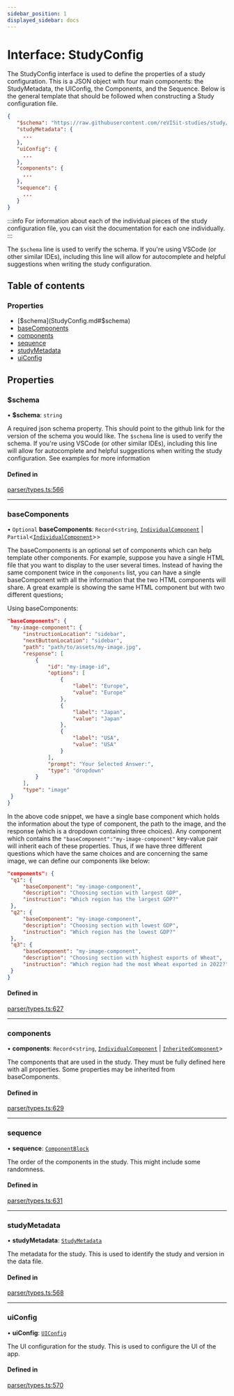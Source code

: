 ```yaml
---
sidebar_position: 1
displayed_sidebar: docs
---
```


# Interface: StudyConfig

The StudyConfig interface is used to define the properties of a study configuration. This is a JSON object with four main components: the StudyMetadata, the UIConfig, the Components, and the Sequence. Below is the general template that should be followed when constructing a Study configuration file.

``` JSON
{
   "$schema": "https://raw.githubusercontent.com/reVISit-studies/study/v1.0.0-beta4/src/parser/StudyConfigSchema.json",
   "studyMetadata": {
     ...
   },
   "uiConfig": {
     ...
   },
   "components": {
     ...
   },
   "sequence": {
     ...
   }
}
```

:::info
For information about each of the individual pieces of the study configuration file, you can visit the documentation for each one individually.
:::
<br/>

The `$schema` line is used to verify the schema. If you're using VSCode (or other similar IDEs), including this line will allow for autocomplete and helpful suggestions when writing the study configuration.

## Table of contents

### Properties

- [$schema](StudyConfig.md#$schema)
- [baseComponents](StudyConfig.md#basecomponents)
- [components](StudyConfig.md#components)
- [sequence](StudyConfig.md#sequence)
- [studyMetadata](StudyConfig.md#studymetadata)
- [uiConfig](StudyConfig.md#uiconfig)

## Properties

### $schema

• **$schema**: `string`

A required json schema property. This should point to the github link for the version of the schema you would like. The `$schema` line is used to verify the schema. If you're using VSCode (or other similar IDEs), including this line will allow for autocomplete and helpful suggestions when writing the study configuration. See examples for more information

#### Defined in

[parser/types.ts:566](https://github.com/revisit-studies/study/blob/4b1bc13/src/parser/types.ts#L566)

___

### baseComponents

• `Optional` **baseComponents**: `Record`\<`string`, [`IndividualComponent`](../modules.md#individualcomponent) \| `Partial`\<[`IndividualComponent`](../modules.md#individualcomponent)\>\>

The baseComponents is an optional set of components which can help template other components. For example, suppose you have a single HTML file that you want to display to the user several times. Instead of having the same component twice in the `components` list, you can have a single baseComponent with all the information that the two HTML components will share. A great example is showing the same HTML component but with two different questions;

Using baseComponents:

``` JSON
"baseComponents": {
 "my-image-component": {
     "instructionLocation": "sidebar",
     "nextButtonLocation": "sidebar",
     "path": "path/to/assets/my-image.jpg",
     "response": [
         {
             "id": "my-image-id",
             "options": [
                 {
                     "label": "Europe",
                     "value": "Europe"
                 },
                 {
                     "label": "Japan",
                     "value": "Japan"
                 },
                 {
                     "label": "USA",
                     "value": "USA"
                 }
             ],
             "prompt": "Your Selected Answer:",
             "type": "dropdown"
         }
     ],
     "type": "image"
 }
}
```
In the above code snippet, we have a single base component which holds the information about the type of component, the path to the image, and the response (which is a dropdown containing three choices). Any component which contains the `"baseComponent":"my-image-component"` key-value pair will inherit each of these properties. Thus, if we have three different questions which have the same choices and are concerning the same image, we can define our components like below:
``` JSON
"components": {
 "q1": {
     "baseComponent": "my-image-component",
     "description": "Choosing section with largest GDP",
     "instruction": "Which region has the largest GDP?"
 },
 "q2": {
     "baseComponent": "my-image-component",
     "description": "Choosing section with lowest GDP",
     "instruction": "Which region has the lowest GDP?"
 },
 "q3": {
     "baseComponent": "my-image-component",
     "description": "Choosing section with highest exports of Wheat",
     "instruction": "Which region had the most Wheat exported in 2022?"
 }
}
```

#### Defined in

[parser/types.ts:627](https://github.com/revisit-studies/study/blob/4b1bc13/src/parser/types.ts#L627)

___

### components

• **components**: `Record`\<`string`, [`IndividualComponent`](../modules.md#individualcomponent) \| [`InheritedComponent`](../modules.md#inheritedcomponent)\>

The components that are used in the study. They must be fully defined here with all properties. Some properties may be inherited from baseComponents.

#### Defined in

[parser/types.ts:629](https://github.com/revisit-studies/study/blob/4b1bc13/src/parser/types.ts#L629)

___

### sequence

• **sequence**: [`ComponentBlock`](ComponentBlock.md)

The order of the components in the study. This might include some randomness.

#### Defined in

[parser/types.ts:631](https://github.com/revisit-studies/study/blob/4b1bc13/src/parser/types.ts#L631)

___

### studyMetadata

• **studyMetadata**: [`StudyMetadata`](StudyMetadata.md)

The metadata for the study. This is used to identify the study and version in the data file.

#### Defined in

[parser/types.ts:568](https://github.com/revisit-studies/study/blob/4b1bc13/src/parser/types.ts#L568)

___

### uiConfig

• **uiConfig**: [`UIConfig`](UIConfig.md)

The UI configuration for the study. This is used to configure the UI of the app.

#### Defined in

[parser/types.ts:570](https://github.com/revisit-studies/study/blob/4b1bc13/src/parser/types.ts#L570)
